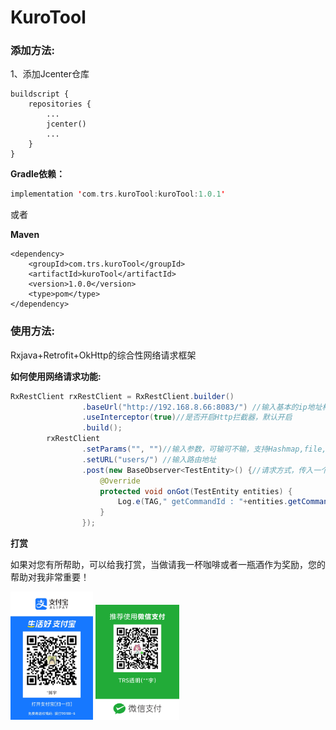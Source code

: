 # KuroTool
### 添加方法:
1、添加Jcenter仓库
```
buildscript {
    repositories {
        ...
        jcenter()
        ...
    }
}
```

**Gradle依赖：**
```kotlin
implementation 'com.trs.kuroTool:kuroTool:1.0.1'
```
或者

**Maven**
```
<dependency>
	<groupId>com.trs.kuroTool</groupId>
	<artifactId>kuroTool</artifactId>
	<version>1.0.0</version>
	<type>pom</type>
</dependency>
```
### 使用方法:

Rxjava+Retrofit+OkHttp的综合性网络请求框架

**如何使用网络请求功能:**

```java
RxRestClient rxRestClient = RxRestClient.builder()
                .baseUrl("http://192.168.8.66:8083/") //输入基本的ip地址构建RxRestClient对象
                .useInterceptor(true)//是否开启Http拦截器，默认开启
                .build();
        rxRestClient
                .setParams("", "")//输入参数，可输可不输，支持Hashmap,file,单一key-value
                .setURL("users/") //输入路由地址
                .post(new BaseObserver<TestEntity>() {//请求方式，传入一个观察者,需要解析成的对象TestEntity可换成任意实体对象
                    @Override
                    protected void onGot(TestEntity entities) {
                        Log.e(TAG," getCommandId : "+entities.getCommand().getId());
                    }
                });
```

**打赏**

如果对您有所帮助，可以给我打赏，当做请我一杯咖啡或者一瓶酒作为奖励，您的帮助对我非常重要！

<img src="1590744983.jpg" style="zoom:20%;" />

<img src="weixin.png" style="zoom:18%;" />